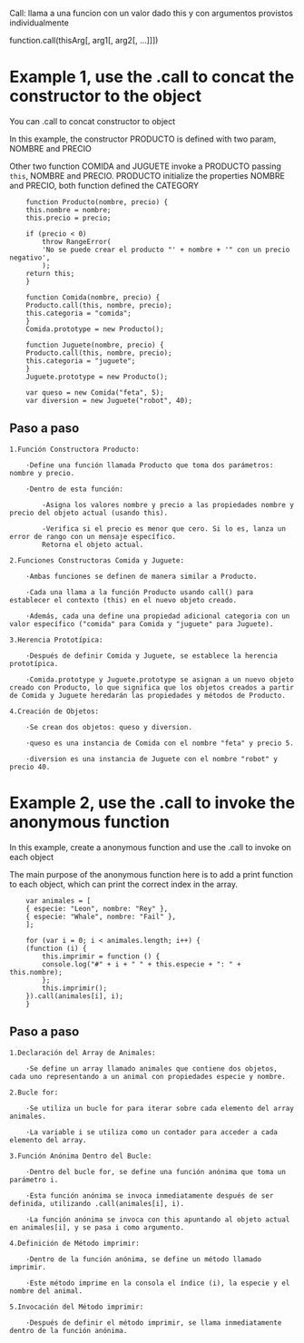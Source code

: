 Call: llama a una funcion con un valor dado this y con argumentos provistos individualmente

function.call(thisArg[, arg1[, arg2[, ...]]])

# Example 1, use the .call to concat the constructor to the object

You can .call to concat constructor to object

In this example, the constructor PRODUCTO is defined with two param, NOMBRE and PRECIO

Other two function COMIDA and JUGUETE invoke a PRODUCTO passing `this`, NOMBRE and PRECIO.
PRODUCTO initialize the properties NOMBRE and PRECIO, both function defined the CATEGORY

```
    function Producto(nombre, precio) {
    this.nombre = nombre;
    this.precio = precio;

    if (precio < 0)
        throw RangeError(
        'No se puede crear el producto "' + nombre + '" con un precio negativo',
        );
    return this;
    }

    function Comida(nombre, precio) {
    Producto.call(this, nombre, precio);
    this.categoria = "comida";
    }
    Comida.prototype = new Producto();

    function Juguete(nombre, precio) {
    Producto.call(this, nombre, precio);
    this.categoria = "juguete";
    }
    Juguete.prototype = new Producto();

    var queso = new Comida("feta", 5);
    var diversion = new Juguete("robot", 40);
```
## Paso a paso
```
1.Función Constructora Producto:

    ·Define una función llamada Producto que toma dos parámetros: nombre y precio.

    ·Dentro de esta función:

        -Asigna los valores nombre y precio a las propiedades nombre y precio del objeto actual (usando this).

        -Verifica si el precio es menor que cero. Si lo es, lanza un error de rango con un mensaje específico.
        Retorna el objeto actual.

2.Funciones Constructoras Comida y Juguete:

    ·Ambas funciones se definen de manera similar a Producto.

    ·Cada una llama a la función Producto usando call() para establecer el contexto (this) en el nuevo objeto creado.

    ·Además, cada una define una propiedad adicional categoria con un valor específico ("comida" para Comida y "juguete" para Juguete).

3.Herencia Prototípica:

    ·Después de definir Comida y Juguete, se establece la herencia prototípica.

    ·Comida.prototype y Juguete.prototype se asignan a un nuevo objeto creado con Producto, lo que significa que los objetos creados a partir de Comida y Juguete heredarán las propiedades y métodos de Producto.

4.Creación de Objetos:

    ·Se crean dos objetos: queso y diversion.

    ·queso es una instancia de Comida con el nombre "feta" y precio 5.

    ·diversion es una instancia de Juguete con el nombre "robot" y precio 40.
```

# Example 2, use the .call to invoke the anonymous function

In this example, create a anonymous function and use the .call to invoke on each object

The main purpose of the anonymous function here is to add a print function to each object, which can print the correct index in the array.

```
    var animales = [
    { especie: "Leon", nombre: "Rey" },
    { especie: "Whale", nombre: "Fail" },
    ];

    for (var i = 0; i < animales.length; i++) {
    (function (i) {
        this.imprimir = function () {
        console.log("#" + i + " " + this.especie + ": " + this.nombre);
        };
        this.imprimir();
    }).call(animales[i], i);
    }
```
## Paso a paso
```
1.Declaración del Array de Animales:

    ·Se define un array llamado animales que contiene dos objetos, cada uno representando a un animal con propiedades especie y nombre.

2.Bucle for:

    ·Se utiliza un bucle for para iterar sobre cada elemento del array animales.

    ·La variable i se utiliza como un contador para acceder a cada elemento del array.

3.Función Anónima Dentro del Bucle:

    ·Dentro del bucle for, se define una función anónima que toma un parámetro i.

    ·Esta función anónima se invoca inmediatamente después de ser definida, utilizando .call(animales[i], i).

    ·La función anónima se invoca con this apuntando al objeto actual en animales[i], y se pasa i como argumento.

4.Definición de Método imprimir:

    ·Dentro de la función anónima, se define un método llamado imprimir.

    ·Este método imprime en la consola el índice (i), la especie y el nombre del animal.

5.Invocación del Método imprimir:

    ·Después de definir el método imprimir, se llama inmediatamente dentro de la función anónima.
```